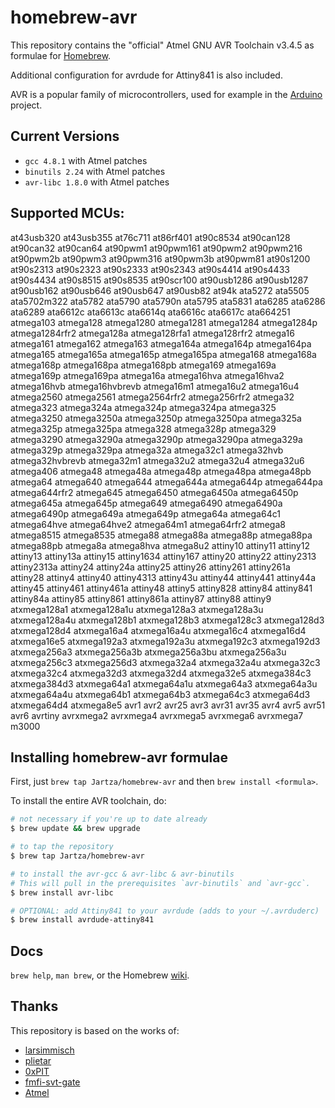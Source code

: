 homebrew-avr
============

This repository contains the "official" Atmel GNU AVR Toolchain v3.4.5
as formulae for [Homebrew][].

Additional configuration for avrdude for Attiny841 is also included.

AVR is a popular family of microcontrollers, used for example in the
[Arduino][] project.

Current Versions
----------------

- `gcc 4.8.1` with Atmel patches
- `binutils 2.24` with Atmel patches
- `avr-libc 1.8.0` with Atmel patches 

Supported MCUs:
---------------
at43usb320 at43usb355 at76c711 at86rf401 at90c8534 at90can128 at90can32 at90can64 at90pwm1 at90pwm161 at90pwm2 at90pwm216 at90pwm2b at90pwm3 at90pwm316 at90pwm3b at90pwm81 at90s1200 at90s2313 at90s2323 at90s2333 at90s2343 at90s4414 at90s4433 at90s4434 at90s8515 at90s8535 at90scr100 at90usb1286 at90usb1287 at90usb162 at90usb646 at90usb647 at90usb82 at94k ata5272 ata5505 ata5702m322 ata5782 ata5790 ata5790n ata5795 ata5831 ata6285 ata6286 ata6289 ata6612c ata6613c ata6614q ata6616c ata6617c ata664251 atmega103 atmega128 atmega1280 atmega1281 atmega1284 atmega1284p atmega1284rfr2 atmega128a atmega128rfa1 atmega128rfr2 atmega16 atmega161 atmega162 atmega163 atmega164a atmega164p atmega164pa atmega165 atmega165a atmega165p atmega165pa atmega168 atmega168a atmega168p atmega168pa atmega168pb atmega169 atmega169a atmega169p atmega169pa atmega16a atmega16hva atmega16hva2 atmega16hvb atmega16hvbrevb atmega16m1 atmega16u2 atmega16u4 atmega2560 atmega2561 atmega2564rfr2 atmega256rfr2 atmega32 atmega323 atmega324a atmega324p atmega324pa atmega325 atmega3250 atmega3250a atmega3250p atmega3250pa atmega325a atmega325p atmega325pa atmega328 atmega328p atmega329 atmega3290 atmega3290a atmega3290p atmega3290pa atmega329a atmega329p atmega329pa atmega32a atmega32c1 atmega32hvb atmega32hvbrevb atmega32m1 atmega32u2 atmega32u4 atmega32u6 atmega406 atmega48 atmega48a atmega48p atmega48pa atmega48pb atmega64 atmega640 atmega644 atmega644a atmega644p atmega644pa atmega644rfr2 atmega645 atmega6450 atmega6450a atmega6450p atmega645a atmega645p atmega649 atmega6490 atmega6490a atmega6490p atmega649a atmega649p atmega64a atmega64c1 atmega64hve atmega64hve2 atmega64m1 atmega64rfr2 atmega8 atmega8515 atmega8535 atmega88 atmega88a atmega88p atmega88pa atmega88pb atmega8a atmega8hva atmega8u2 attiny10 attiny11 attiny12 attiny13 attiny13a attiny15 attiny1634 attiny167 attiny20 attiny22 attiny2313 attiny2313a attiny24 attiny24a attiny25 attiny26 attiny261 attiny261a attiny28 attiny4 attiny40 attiny4313 attiny43u attiny44 attiny441 attiny44a attiny45 attiny461 attiny461a attiny48 attiny5 attiny828 attiny84 attiny841 attiny84a attiny85 attiny861 attiny861a attiny87 attiny88 attiny9 atxmega128a1 atxmega128a1u atxmega128a3 atxmega128a3u atxmega128a4u atxmega128b1 atxmega128b3 atxmega128c3 atxmega128d3 atxmega128d4 atxmega16a4 atxmega16a4u atxmega16c4 atxmega16d4 atxmega16e5 atxmega192a3 atxmega192a3u atxmega192c3 atxmega192d3 atxmega256a3 atxmega256a3b atxmega256a3bu atxmega256a3u atxmega256c3 atxmega256d3 atxmega32a4 atxmega32a4u atxmega32c3 atxmega32c4 atxmega32d3 atxmega32d4 atxmega32e5 atxmega384c3 atxmega384d3 atxmega64a1 atxmega64a1u atxmega64a3 atxmega64a3u atxmega64a4u atxmega64b1 atxmega64b3 atxmega64c3 atxmega64d3 atxmega64d4 atxmega8e5 avr1 avr2 avr25 avr3 avr31 avr35 avr4 avr5 avr51 avr6 avrtiny avrxmega2 avrxmega4 avrxmega5 avrxmega6 avrxmega7 m3000

Installing homebrew-avr formulae
--------------------------------

First, just `brew tap Jartza/homebrew-avr` and then `brew install <formula>`.

To install the entire AVR toolchain, do:

```Bash
# not necessary if you're up to date already
$ brew update && brew upgrade

# to tap the repository
$ brew tap Jartza/homebrew-avr

# to install the avr-gcc & avr-libc & avr-binutils
# This will pull in the prerequisites `avr-binutils` and `avr-gcc`.
$ brew install avr-libc

# OPTIONAL: add Attiny841 to your avrdude (adds to your ~/.avrduderc)
$ brew install avrdude-attiny841

```

Docs
----

`brew help`, `man brew`, or the Homebrew [wiki][].

Thanks
------

This repository is based on the works of:

- [larsimmisch](https://github.com/larsimmisch/homebrew-avr)
- [plietar](https://github.com/plietar/homebrew-avr/)
- [0xPIT](https://github.com/0xPIT/homebrew-avr)
- [fmfi-svt-gate](https://github.com/fmfi-svt-gate/avr-toolchain-patches)
- [Atmel](http://atmel.com/)


[Homebrew]: https://github.com/mxcl/homebrew
[Arduino]: http://arduino.cc
[wiki]: http://wiki.github.com/mxcl/homebrew

